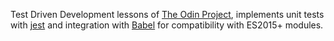 Test Driven Development lessons of [The Odin Project](https://www.theodinproject.com/lessons/node-path-javascript-testing-practice), implements unit tests with [jest](https://jestjs.io) and integration with [Babel](https://babeljs.io) for compatibility with ES2015+ modules.
